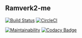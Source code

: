 Ramverk2-me
----------------

[![Build Status](https://travis-ci.org/Graudusk/ramverk2-me.svg?branch=master)](https://travis-ci.org/Graudusk/ramverk2-me)
[![CircleCI](https://circleci.com/gh/Graudusk/ramverk2-me.svg?style=svg)](https://circleci.com/gh/Graudusk/ramverk2-me)

[![Maintainability](https://api.codeclimate.com/v1/badges/3ac8db26155f5f735097/maintainability)](https://codeclimate.com/github/Graudusk/ramverk2-me/maintainability)
[![Codacy Badge](https://api.codacy.com/project/badge/Grade/97954d92f4bd443d9eac17f357bd1c37)](https://www.codacy.com/app/Graudusk/ramverk2-me?utm_source=github.com&amp;utm_medium=referral&amp;utm_content=Graudusk/ramverk2-me&amp;utm_campaign=Badge_Grade)
